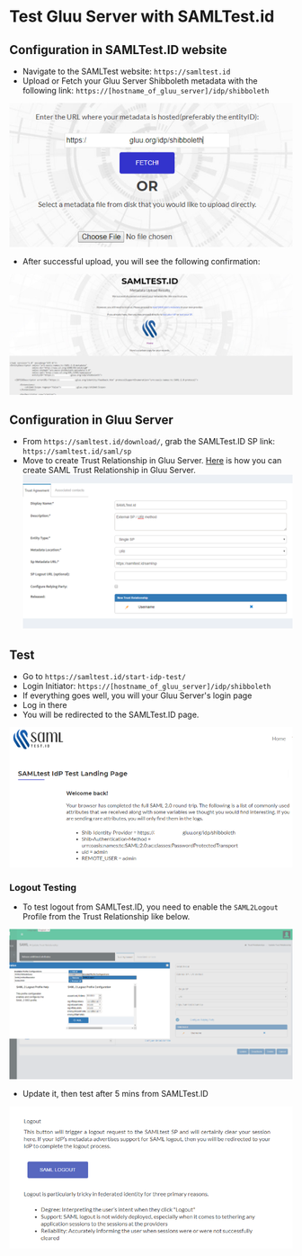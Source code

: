 # Test Gluu Server with SAMLTest.id

## Configuration in SAMLTest.ID website

  - Navigate to the SAMLTest website: `https://samltest.id`
  - Upload or Fetch your Gluu Server Shibboleth metadata with the following link: `https://[hostname_of_gluu_server]/idp/shibboleth` 
  
  ![image](../../img/samltest_id/SAMLTestID_upload_fetch_metadata.PNG)
  
  - After successful upload, you will see the following confirmation: 
  
  ![image](../../img/samltest_id/SAMLTESTID_METADATA_PARSED.PNG)

## Configuration in Gluu Server

 - From `https://samltest.id/download/`, grab the SAMLTest.ID SP link: `https://samltest.id/saml/sp`
 - Move to create Trust Relationship in Gluu Server. [Here](...) is how you can create SAML Trust Relationship in Gluu Server.
 ![image](../../img/samltest_id/SAMLTestID_Gluu_TR.PNG)

## Test

 - Go to `https://samltest.id/start-idp-test/`
 - Login Initiator: `https://[hostname_of_gluu_server]/idp/shibboleth`
 - If everything goes well, you will your Gluu Server's login page
 - Log in there
 - You will be redirected to the SAMLTest.ID page.
 
 ![image](../../img/samltest_id/SAMLTestID_success.PNG)
 
### Logout Testing

 - To test logout from SAMLTest.ID, you need to enable the `SAML2Logout` Profile from the Trust Relationship like below. 
 
 ![image](../../img/samltest_id/SAMLTestID_Gluu_logout_TR.PNG)
 
 - Update it, then test after 5 mins from SAMLTest.ID 
 
 ![image](../../img/samltest_id/SAMLTestID_sp_logout.PNG)
